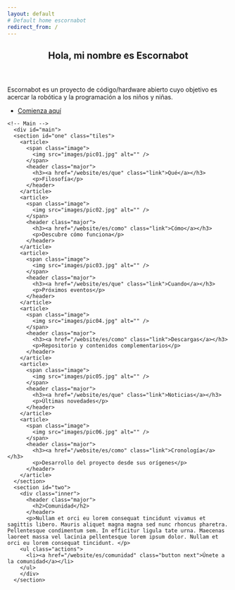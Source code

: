 ```yaml
---
layout: default
# Default home escornabot
redirect_from: /
---
```


<div class="home center">
  <section id="banner" class="major">
    <div class="inner">
      <header class="major">
        <h1>Hola, mi nombre es Escornabot</h1>
      </header>
      <div class="content">           
        <p>Escornabot es un proyecto de código/hardware abierto cuyo objetivo es acercar la robótica y la programación a los niños y niñas.</p>
        <ul class="actions">
          <li><a href="#one" class="button next scrolly">Comienza aquí</a></li>
        </ul>
      </div>
    </div>
  </section>

  	<!-- Main -->
	  <div id="main">
      <section id="one" class="tiles">
        <article>
          <span class="image">
            <img src="images/pic01.jpg" alt="" /> 
          </span>
          <header class="major">
            <h3><a href="/website/es/que" class="link">Qué</a></h3>
            <p>Filosofía</p>
          </header>
        </article>
        <article>
          <span class="image">
            <img src="images/pic02.jpg" alt="" />
          </span>
          <header class="major">
            <h3><a href="/website/es/como" class="link">Cómo</a></h3>
            <p>Descubre cómo funciona</p>
          </header>
        </article>
        <article>
          <span class="image">
            <img src="images/pic03.jpg" alt="" />
          </span>
          <header class="major">
            <h3><a href="/website/es/que" class="link">Cuando</a></h3>
            <p>Próximos eventos</p>
          </header>
        </article>
        <article>
          <span class="image">
            <img src="images/pic04.jpg" alt="" />
          </span>
          <header class="major">
            <h3><a href="/website/es/como" class="link">Descargas</a></h3>
            <p>Repositorio y contenidos complementarios</p>
          </header>
        </article>
        <article>
          <span class="image">
            <img src="images/pic05.jpg" alt="" />
          </span>
          <header class="major">
            <h3><a href="/website/es/que" class="link">Noticias</a></h3>
            <p>Últimas novedades</p>
          </header>
        </article>
        <article>
          <span class="image">
            <img src="images/pic06.jpg" alt="" />
          </span>
          <header class="major">
            <h3><a href="/website/es/como" class="link">Cronología</a></h3>
            <p>Desarrollo del proyecto desde sus orígenes</p>
          </header>
        </article>
      </section>
      <section id="two">
        <div class="inner">
          <header class="major">
            <h2>Comunidad</h2>
          </header>
          <p>Nullam et orci eu lorem consequat tincidunt vivamus et sagittis libero. Mauris aliquet magna magna sed nunc rhoncus pharetra. Pellentesque condimentum sem. In efficitur ligula tate urna. Maecenas laoreet massa vel lacinia pellentesque lorem ipsum dolor. Nullam et orci eu lorem consequat tincidunt. </p>
        <ul class="actions">
          <li><a href="/website/es/comunidad" class="button next">Únete a la comunidad</a></li>
        </ul>
        </div>
      </section>
  </div>
  
</div>
